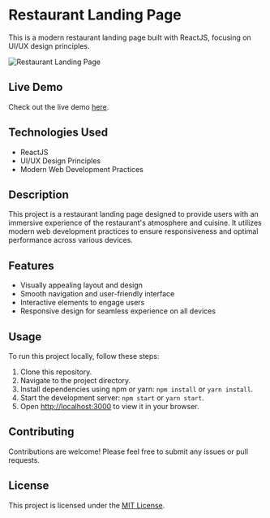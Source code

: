 # Restaurant Landing Page

This is a modern restaurant landing page built with ReactJS, focusing on UI/UX design principles.

![Restaurant Landing Page]("https://ibb.co/Kcn4g53")

## Live Demo

Check out the live demo [here](https://aromadine.netlify.app/).

## Technologies Used

- ReactJS
- UI/UX Design Principles
- Modern Web Development Practices

## Description

This project is a restaurant landing page designed to provide users with an immersive experience of the restaurant's atmosphere and cuisine. It utilizes modern web development practices to ensure responsiveness and optimal performance across various devices.

## Features

- Visually appealing layout and design
- Smooth navigation and user-friendly interface
- Interactive elements to engage users
- Responsive design for seamless experience on all devices

## Usage

To run this project locally, follow these steps:

1. Clone this repository.
2. Navigate to the project directory.
3. Install dependencies using npm or yarn: `npm install` or `yarn install`.
4. Start the development server: `npm start` or `yarn start`.
5. Open [http://localhost:3000](http://localhost:3000) to view it in your browser.

## Contributing

Contributions are welcome! Please feel free to submit any issues or pull requests.

## License

This project is licensed under the [MIT License](LICENSE).
